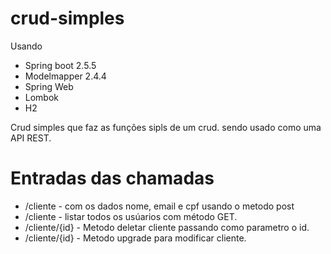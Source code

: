 # crud-simples
Usando 
* Spring boot 2.5.5
* Modelmapper 2.4.4
* Spring Web
* Lombok
* H2

Crud simples que faz as funções sipls de um crud.
sendo usado como uma API REST.

# Entradas das chamadas
* /cliente  - com os dados nome, email e cpf  usando o metodo post
* /cliente  - listar todos os usúarios com método GET. 
* /cliente/{id}  - Metodo deletar cliente passando como parametro o id.
* /cliente/{id}  - Metodo upgrade para modificar cliente.
